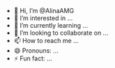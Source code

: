 - 👋 Hi, I’m @AlinaAMG
- 👀 I’m interested in ...
- 🌱 I’m currently learning ...
- 💞️ I’m looking to collaborate on ...
- 📫 How to reach me ...
- 😄 Pronouns: ...
- ⚡ Fun fact: ...

<!---
AlinaAMG/AlinaAMG is a ✨ special ✨ repository because its `README.md` (this file) appears on your GitHub profile.
You can click the Preview link to take a look at your changes.
--->
